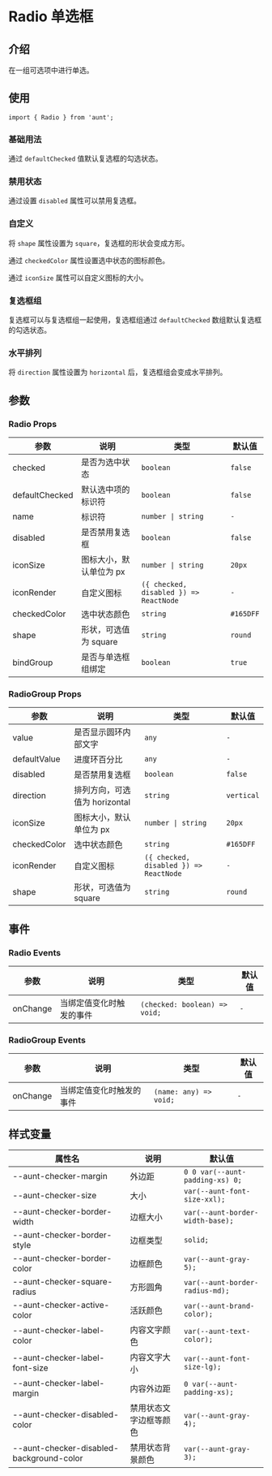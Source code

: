 # Radio 单选框

<code hidden="hidden" src="./demos/demo.tsx"></code>

## 介绍

在一组可选项中进行单选。

## 使用

```tsx
import { Radio } from 'aunt';
```

### 基础用法

通过 `defaultChecked` 值默认复选框的勾选状态。
<code src="./demos/demo-base.tsx"></code>

### 禁用状态

通过设置 `disabled` 属性可以禁用复选框。
<code src="./demos/demo-disabled.tsx"></code>

### 自定义

将 `shape` 属性设置为 `square`，复选框的形状会变成方形。

通过 `checkedColor` 属性设置选中状态的图标颜色。

通过 `iconSize` 属性可以自定义图标的大小。
<code src="./demos/demo-disabled.tsx"></code>

### 复选框组

复选框可以与复选框组一起使用，复选框组通过 `defaultChecked` 数组默认复选框的勾选状态。
<code src="./demos/demo-group.tsx"></code>

### 水平排列

将 `direction` 属性设置为 `horizontal` 后，复选框组会变成水平排列。
<code src="./demos/demo-horizontal.tsx"></code>

## 参数

### Radio Props

| 参数           | 说明                    | 类型                                   | 默认值    |
| -------------- | ----------------------- | -------------------------------------- | --------- |
| checked        | 是否为选中状态          | `boolean`                              | `false`   |
| defaultChecked | 默认选中项的标识符      | `boolean`                              | `false`   |
| name           | 标识符                  | `number \| string`                     | `-`       |
| disabled       | 是否禁用复选框          | `boolean`                              | `false`   |
| iconSize       | 图标大小，默认单位为 px | `number \| string`                     | `20px`    |
| iconRender     | 自定义图标              | `({ checked, disabled }) => ReactNode` | `-`       |
| checkedColor   | 选中状态颜色            | `string`                               | `#165DFF` |
| shape          | 形状，可选值为 square   | `string`                               | `round`   |
| bindGroup      | 是否与单选框组绑定      | `boolean`                              | `true`    |

### RadioGroup Props

| 参数         | 说明                          | 类型                                   | 默认值     |
| ------------ | ----------------------------- | -------------------------------------- | ---------- |
| value        | 是否显示圆环内部文字          | `any`                                  | `-`        |
| defaultValue | 进度环百分比                  | `any`                                  | `-`        |
| disabled     | 是否禁用复选框                | `boolean`                              | `false`    |
| direction    | 排列方向，可选值为 horizontal | `string`                               | `vertical` |
| iconSize     | 图标大小，默认单位为 px       | `number \| string`                     | `20px`     |
| checkedColor | 选中状态颜色                  | `string`                               | `#165DFF`  |
| iconRender   | 自定义图标                    | `({ checked, disabled }) => ReactNode` | `-`        |
| shape        | 形状，可选值为 square         | `string`                               | `round`    |

## 事件

### Radio Events

| 参数     | 说明                     | 类型                          | 默认值 |
| -------- | ------------------------ | ----------------------------- | ------ |
| onChange | 当绑定值变化时触发的事件 | `(checked: boolean) => void;` | `-`    |

### RadioGroup Events

| 参数     | 说明                     | 类型                   | 默认值 |
| -------- | ------------------------ | ---------------------- | ------ |
| onChange | 当绑定值变化时触发的事件 | `(name: any) => void;` | `-`    |

## 样式变量

| 属性名                                   | 说明                   | 默认值                           |
| ---------------------------------------- | ---------------------- | -------------------------------- |
| --aunt-checker-margin                    | 外边距                 | `0 0 var(--aunt-padding-xs) 0;`  |
| --aunt-checker-size                      | 大小                   | `var(--aunt-font-size-xxl);`     |
| --aunt-checker-border-width              | 边框大小               | `var(--aunt-border-width-base);` |
| --aunt-checker-border-style              | 边框类型               | `solid;`                         |
| --aunt-checker-border-color              | 边框颜色               | `var(--aunt-gray-5);`            |
| --aunt-checker-square-radius             | 方形圆角               | `var(--aunt-border-radius-md);`  |
| --aunt-checker-active-color              | 活跃颜色               | `var(--aunt-brand-color);`       |
| --aunt-checker-label-color               | 内容文字颜色           | `var(--aunt-text-color);`        |
| --aunt-checker-label-font-size           | 内容文字大小           | `var(--aunt-font-size-lg);`      |
| --aunt-checker-label-margin              | 内容外边距             | `0 var(--aunt-padding-xs);`      |
| --aunt-checker-disabled-color            | 禁用状态文字边框等颜色 | `var(--aunt-gray-4);`            |
| --aunt-checker-disabled-background-color | 禁用状态背景颜色       | `var(--aunt-gray-3);`            |
